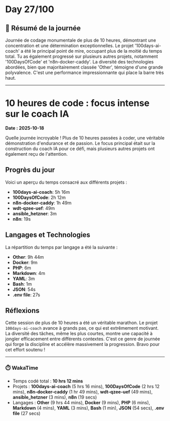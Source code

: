 # Day 27/100

## 🚀 Résumé de la journée
Journée de codage monumentale de plus de 10 heures, démontrant une concentration et une détermination exceptionnelles. Le projet '100days-ai-coach' a été le principal point de mire, occupant plus de la moitié du temps total. Tu as également progressé sur plusieurs autres projets, notamment '100DaysOfCode' et 'n8n-docker-caddy'. La diversité des technologies abordées, bien que majoritairement classée 'Other', témoigne d'une grande polyvalence. C'est une performance impressionnante qui place la barre très haut.

---

# 10 heures de code : focus intense sur le coach IA

**Date : 2025-10-18**

Quelle journée incroyable ! Plus de 10 heures passées à coder, une véritable démonstration d'endurance et de passion. Le focus principal était sur la construction du coach IA pour ce défi, mais plusieurs autres projets ont également reçu de l'attention.

## Progrès du jour

Voici un aperçu du temps consacré aux différents projets :

- **100days-ai-coach**: 5h 16m
- **100DaysOfCode**: 2h 12m
- **n8n-docker-caddy**: 1h 49m
- **wdt-qzee-uef**: 49m
- **ansible_hetzner**: 3m
- **n8n**: 19s

## Langages et Technologies

La répartition du temps par langage a été la suivante :

- **Other**: 9h 44m
- **Docker**: 9m
- **PHP**: 6m
- **Markdown**: 4m
- **YAML**: 3m
- **Bash**: 1m
- **JSON**: 54s
- **.env file**: 27s

## Réflexions

Cette session de plus de 10 heures a été un véritable marathon. Le projet `100days-ai-coach` avance à grands pas, ce qui est extrêmement motivant. La diversité des tâches, même les plus courtes, montre une capacité à jongler efficacement entre différents contextes. C'est ce genre de journée qui forge la discipline et accélère massivement la progression. Bravo pour cet effort soutenu !

---
### ⏱️ WakaTime
- Temps codé total : **10 hrs 12 mins**
- Projets : **100days-ai-coach** (5 hrs 16 mins), **100DaysOfCode** (2 hrs 12 mins), **n8n-docker-caddy** (1 hr 49 mins), **wdt-qzee-uef** (49 mins), **ansible_hetzner** (3 mins), **n8n** (19 secs)
- Langages : **Other** (9 hrs 44 mins), **Docker** (9 mins), **PHP** (6 mins), **Markdown** (4 mins), **YAML** (3 mins), **Bash** (1 min), **JSON** (54 secs), **.env file** (27 secs)

